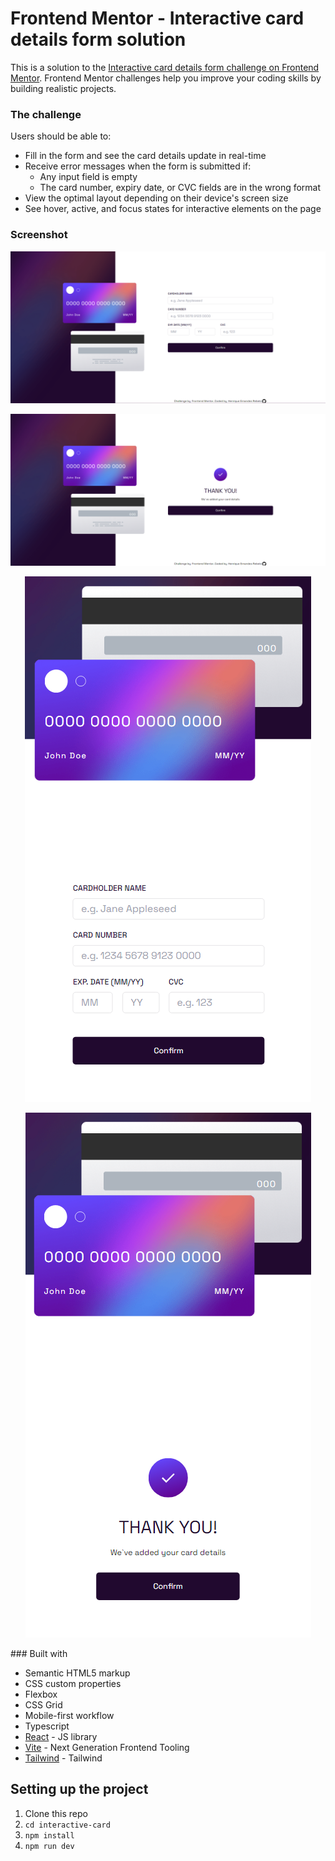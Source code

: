 # Frontend Mentor - Interactive card details form solution

This is a solution to the [Interactive card details form challenge on Frontend Mentor](https://www.frontendmentor.io/challenges/interactive-card-details-form-XpS8cKZDWw). Frontend Mentor challenges help you improve your coding skills by building realistic projects.

### The challenge

Users should be able to:

- Fill in the form and see the card details update in real-time
- Receive error messages when the form is submitted if:
  - Any input field is empty
  - The card number, expiry date, or CVC fields are in the wrong format
- View the optimal layout depending on their device's screen size
- See hover, active, and focus states for interactive elements on the page

### Screenshot

<p align="center">
  <img src="./screenshots/desktop-1.png" />
</p>
<p align="center">
  <img src="./screenshots/desktop-2.png" />
</p>
<p align="center">
  <img src="./screenshots/mobile-1.png" />
</p>
<p align="center">
  <img src="./screenshots/mobile-2.png" />
</p>
### Built with

- Semantic HTML5 markup
- CSS custom properties
- Flexbox
- CSS Grid
- Mobile-first workflow
- Typescript
- [React](https://reactjs.org/) - JS library
- [Vite](https://vitejs.dev/) - Next Generation Frontend Tooling
- [Tailwind](https://tailwindcss.com/) - Tailwind

## Setting up the project

1. Clone this repo
2. `cd interactive-card`
3. `npm install`
4. `npm run dev`
